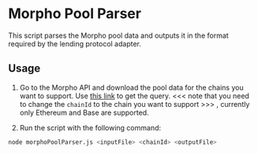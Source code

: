 # Morpho Pool Parser

This script parses the Morpho pool data and outputs it in the format required by the lending protocol adapter.

## Usage
1. Go to the Morpho API and download the pool data for the chains you want to support. Use [this link](https://blue-api.morpho.org/graphql?explorerURLState=N4IgJg9gxgrgtgUwHYBcQC4QEcYIE4CeAFACQDuAFvgugAQBqAhjADYoBiAlm-gM4CUtYAB0ktWgDdmbXkUrU65KngSCRY8bU4oEcXkNGbNjMGBW9eho7SSNEVo5W0IWnXjrAPjFhCgMbrWhMzBAsvIzAEKE44RhZLAM0AX3DaKApGTjF1QPFOT0SjJF8yCDwAa1SUxOrxaqSQABoQKTxORgAjFlCMEBzaYRB5FUG6fvFB9MykAEkwAH0s0doADgAWAFYAZkavQacdV3cETwxaFDxcXY16kCSgA) to get the query. <<< note that you need to change the `chainId` to the chain you want to support >>> , currently only Ethereum and Base are supported.

2. Run the script with the following command:
```bash
node morphoPoolParser.js <inputFile> <chainId> <outputFile>
```